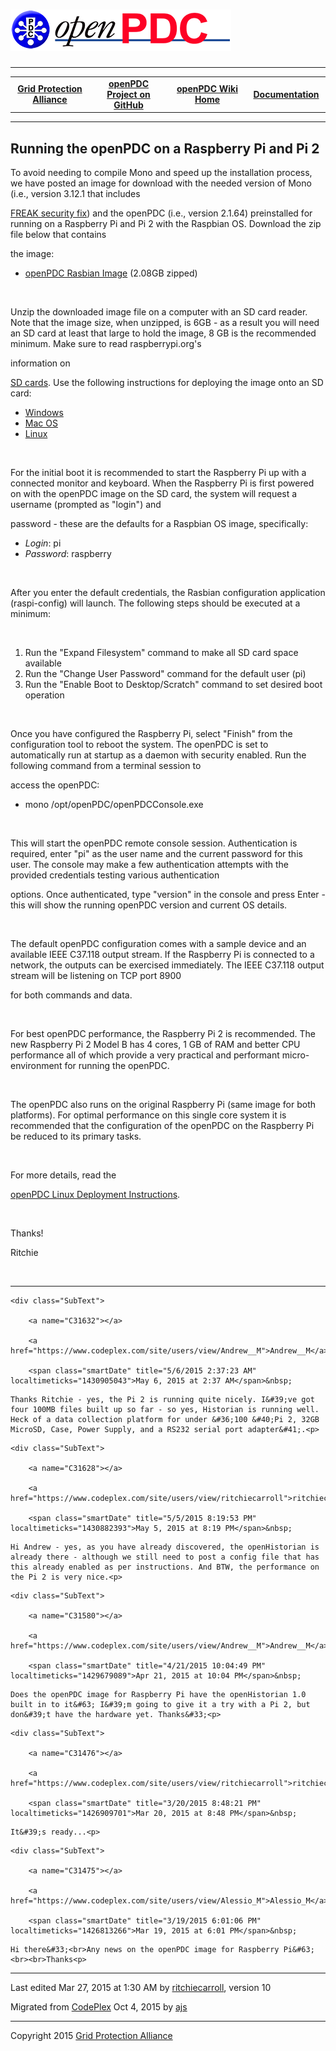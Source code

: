 

<html lang="en" xmlns="http://www.w3.org/1999/xhtml">

<head>

<meta charset="utf-8" />

<title>Running_openPDC_on_a_Raspberry_Pi</title>



<!--HtmlToGmd.Head-->



<!--/HtmlToGmd.Head-->

</head>

<body>

<h1><a href="https://github.com/GridProtectionAlliance/openPDC/blob/master/Source/Documentation/wiki/openPDC_Home.md"><img src="https://github.com/GridProtectionAlliance/openPDC/blob/master/Source/Documentation/wiki/openPDC_Logo.png" alt="The Open Source Phasor Data Concentrator" /></a></h1>

<hr />

<!--HtmlToGmd.Body-->

<div id="NavigationMenu">

<table style="width: 100%; border-collapse: collapse; border: 0px solid gray;">

<tr>

<td style="width: 25%; text-align:center;"><b><a href="http://www.gridprotectionalliance.org">Grid Protection Alliance</a></b></td>

<td style="width: 25%; text-align:center;"><b><a href="https://github.com/GridProtectionAlliance/openPDC">openPDC Project on GitHub</a></b></td>

<td style="width: 25%; text-align:center;"><b><a href="https://github.com/GridProtectionAlliance/openPDC/blob/master/Documentation/wiki/openPDC_Home.md">openPDC Wiki Home</a></b></td>

<td style="width: 25%; text-align:center;"><b><a href="https://github.com/GridProtectionAlliance/openPDC/blob/master/Documentation/wiki/openPDC_Documentation_Home.md">Documentation</a></b></td>

</tr>

</table>

</div>

<hr />

<!--/HtmlToGmd.Body-->



<div class="WikiContent">

<div class="wikidoc">

<h2>Running the openPDC on a Raspberry Pi and Pi 2</h2>

To avoid needing to compile Mono and speed up the installation process, we have posted an image for download with the needed version of Mono (i.e., version 3.12.1 that includes

<a href="http://www.mono-project.com/news/2015/03/07/mono-tls-vulnerability/">FREAK security fix</a>) and the openPDC (i.e., version 2.1.64) preinstalled for running on a Raspberry Pi and Pi 2 with the Raspbian OS. Download the zip file below that contains

 the image:<br>

<ul>

<li><a href="http://www.gridprotectionalliance.org/products/openPDC/Releases/2.1/POSIX/openPDC_Raspbian.zip">openPDC Rasbian Image</a> (2.08GB zipped)</li></ul>

<br>

Unzip the downloaded image file on a computer with an SD card reader. Note that the image size, when unzipped, is 6GB - as a result you will need an SD card at least that large to hold the image, 8 GB is the recommended minimum. Make sure to read raspberrypi.org&#39;s

 information on <a href="http://www.raspberrypi.org/documentation/installation/sd-cards.md">

SD cards</a>. Use the following instructions for deploying the image onto an SD card:<br>

<ul>

<li><a href="http://www.raspberrypi.org/documentation/installation/installing-images/windows.md">Windows</a>

</li><li><a href="http://www.raspberrypi.org/documentation/installation/installing-images/mac.md">Mac OS</a>

</li><li><a href="http://www.raspberrypi.org/documentation/installation/installing-images/linux.md">Linux</a></li></ul>

<br>

For the initial boot it is recommended to start the Raspberry Pi up with a connected monitor and keyboard. When the Raspberry Pi is first powered on with the openPDC image on the SD card, the system will request a username (prompted as &quot;login&quot;) and

 password - these are the defaults for a Raspbian OS image, specifically:<br>

<ul>

<li><i>Login</i>: pi </li><li><i>Password</i>: raspberry</li></ul>

<br>

After you enter the default credentials, the Rasbian configuration application (raspi-config) will launch. The following steps should be executed at a minimum:<br>

<br>

<ol>

<li>Run the &quot;Expand Filesystem&quot; command to make all SD card space available

</li><li>Run the &quot;Change User Password&quot; command for the default user (pi) </li><li>Run the &quot;Enable Boot to Desktop/Scratch&quot; command to set desired boot operation</li></ol>

<br>

Once you have configured the Raspberry Pi, select &quot;Finish&quot; from the configuration tool to reboot the system. The openPDC is set to automatically run at startup as a daemon with security enabled. Run the following command from a terminal session to

 access the openPDC:<br>

<ul>

<li>mono /opt/openPDC/openPDCConsole.exe</li></ul>

<br>

This will start the openPDC remote console session. Authentication is required, enter &quot;pi&quot; as the user name and the current password for this user. The console may make a few authentication attempts with the provided credentials testing various authentication

 options. Once authenticated, type &quot;version&quot; in the console and press Enter - this will show the running openPDC version and current OS details.<br>

<br>

The default openPDC configuration comes with a sample device and an available IEEE C37.118 output stream. If the Raspberry Pi is connected to a network, the outputs can be exercised immediately. The IEEE C37.118 output stream will be listening on TCP port 8900

 for both commands and data.<br>

<br>

For best openPDC performance, the Raspberry Pi 2 is recommended. The new Raspberry Pi 2 Model B has 4 cores, 1 GB of RAM and better CPU performance all of which provide a very practical and performant micro-environment for running the openPDC.<br>

<br>

The openPDC also runs on the original Raspberry Pi (same image for both platforms). For optimal performance on this single core system it is recommended that the configuration of the openPDC on the Raspberry Pi be reduced to its primary tasks.<br>

<br>

For more details, read the <a href="https://github.com/GridProtectionAlliance/openPDC/blob/master/Source/Documentation/wiki/Running_openPDC_on_Linux_and_Mac.md">

openPDC Linux Deployment Instructions</a>.<br>

<br>

Thanks!<br>

Ritchie<br>

<br>

</div>

<div></div>

</div>



<hr />

<div class="WikiComments">

<div id="comment31632">

    <div class="SubText">

        <a name="C31632"></a>

        <a href="https://www.codeplex.com/site/users/view/Andrew__M">Andrew__M</a>

        <span class="smartDate" title="5/6/2015 2:37:23 AM" localtimeticks="1430905043">May 6, 2015 at 2:37 AM</span>&nbsp;

        

</div>

    Thanks Ritchie - yes, the Pi 2 is running quite nicely. I&#39;ve got four 100MB files built up so far - so yes, Historian is running well. Heck of a data collection platform for under &#36;100 &#40;Pi 2, 32GB MicroSD, Case, Power Supply, and a RS232 serial port adapter&#41;.<p>

</div>



<div id="comment31628">

    <div class="SubText">

        <a name="C31628"></a>

        <a href="https://www.codeplex.com/site/users/view/ritchiecarroll">ritchiecarroll</a>

        <span class="smartDate" title="5/5/2015 8:19:53 PM" localtimeticks="1430882393">May 5, 2015 at 8:19 PM</span>&nbsp;

        

</div>

    Hi Andrew - yes, as you have already discovered, the openHistorian is already there - although we still need to post a config file that has this already enabled as per instructions. And BTW, the performance on the Pi 2 is very nice.<p>

</div>



<div id="comment31580">

    <div class="SubText">

        <a name="C31580"></a>

        <a href="https://www.codeplex.com/site/users/view/Andrew__M">Andrew__M</a>

        <span class="smartDate" title="4/21/2015 10:04:49 PM" localtimeticks="1429679089">Apr 21, 2015 at 10:04 PM</span>&nbsp;

        

</div>

    Does the openPDC image for Raspberry Pi have the openHistorian 1.0 built in to it&#63; I&#39;m going to give it a try with a Pi 2, but don&#39;t have the hardware yet. Thanks&#33;<p>

</div>



<div id="comment31476">

    <div class="SubText">

        <a name="C31476"></a>

        <a href="https://www.codeplex.com/site/users/view/ritchiecarroll">ritchiecarroll</a>

        <span class="smartDate" title="3/20/2015 8:48:21 PM" localtimeticks="1426909701">Mar 20, 2015 at 8:48 PM</span>&nbsp;

        

</div>

    It&#39;s ready...<p>

</div>



<div id="comment31475">

    <div class="SubText">

        <a name="C31475"></a>

        <a href="https://www.codeplex.com/site/users/view/Alessio_M">Alessio_M</a>

        <span class="smartDate" title="3/19/2015 6:01:06 PM" localtimeticks="1426813266">Mar 19, 2015 at 6:01 PM</span>&nbsp;

        

</div>

    Hi there&#33;<br>Any news on the openPDC image for Raspberry Pi&#63;<br><br>Thanks<p>

</div>

</div>

<div id="footer">

<hr />

Last edited <span class="smartDate" title="3/27/2015 1:30:35 AM" LocalTimeTicks="1427445035">Mar 27, 2015 at 1:30 AM</span> by <a id="wikiEditByLink" href="https://github.com/GridProtectionAlliance/openPDC/blob/master/Source/Documentation/wiki/Contributors/ritchiecarroll.md">ritchiecarroll</a>, version 10

Migrated from <a href="https://openpdc.codeplex.com/wikipage?title=Running%20openPDC%20on%20a%20Raspberry%20Pi">CodePlex</a> Oct 4, 2015 by <a href="https://github.com/GridProtectionAlliance/openPDC/blob/master/Source/Documentation/wiki/Contributors/ajstadlin.md">ajs</a>

</div>



<!--HtmlToGmd.Foot-->

<div id="copyright">

<hr />

Copyright 2015 <a href="http://www.gridprotectionoalliance.org">Grid Protection Alliance</a>

</div>

<!--/HtmlToGmd.Foot-->

</html>


